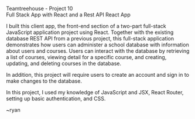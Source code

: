 Teamtreehouse - Project 10<br />
Full Stack App with React and a Rest API
React App

I built this client app, the front-end section of a two-part full-stack JavaScript application project using React. Together with the existing database REST API from a previous project, this full-stack application demonstrates how users can administer a school database with information about users and courses. Users can interact with the database by retrieving a list of courses, viewing detail for a specific course, and creating, updating, and deleting courses in the database.

In addition, this project will require users to create an account and sign in to make changes to the database.

In this project, I used my knowledge of JavaScript and JSX, React Router, setting up basic authentication, and CSS.

~ryan
 
